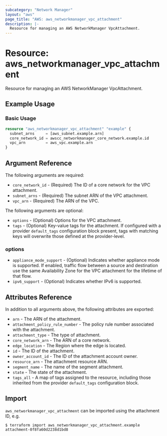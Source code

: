 ```yaml
---
subcategory: "Network Manager"
layout: "aws"
page_title: "AWS: aws_networkmanager_vpc_attachment"
description: |-
  Resource for managing an AWS NetworkManager VpcAttachment.
---
```


# Resource: aws_networkmanager_vpc_attachment

Resource for managing an AWS NetworkManager VpcAttachment.

## Example Usage

### Basic Usage

```terraform
resource "aws_networkmanager_vpc_attachment" "example" {
  subnet_arns     = [aws_subnet.example.arn]
  core_network_id = awscc_networkmanager_core_network.example.id
  vpc_arn         = aws_vpc.example.arn
}
```

## Argument Reference

The following arguments are required:

* `core_network_id` - (Required) The ID of a core network for the VPC attachment.
* `subnet_arns` - (Required) The subnet ARN of the VPC attachment.
* `vpc_arn` - (Required) The ARN of the VPC.

The following arguments are optional:

* `options` - (Optional) Options for the VPC attachment.
* `tags` - (Optional) Key-value tags for the attachment. If configured with a provider `default_tags` configuration block present, tags with matching keys will overwrite those defined at the provider-level.

### options

* `appliance_mode_support` - (Optional) Indicates whether appliance mode is supported. If enabled, traffic flow between a source and destination use the same Availability Zone for the VPC attachment for the lifetime of that flow.
* `ipv6_support` - (Optional) Indicates whether IPv6 is supported.

## Attributes Reference

In addition to all arguments above, the following attributes are exported:

* `arn` - The ARN of the attachment.
* `attachment_policy_rule_number` - The policy rule number associated with the attachment.
* `attachment_type` - The type of attachment.
* `core_network_arn` - The ARN of a core network.
* `edge_location` - The Region where the edge is located.
* `id` - The ID of the attachment.
* `owner_account_id` - The ID of the attachment account owner.
* `resource_arn` - The attachment resource ARN.
* `segment_name` - The name of the segment attachment.
* `state` - The state of the attachment.
* `tags_all` - A map of tags assigned to the resource, including those inherited from the provider `default_tags` configuration block.

## Import

`aws_networkmanager_vpc_attachment` can be imported using the attachment ID, e.g.

```
$ terraform import aws_networkmanager_vpc_attachment.example attachment-0f8fa60d2238d1bd8
```
